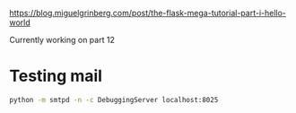 https://blog.miguelgrinberg.com/post/the-flask-mega-tutorial-part-i-hello-world

Currently working on part 12

# Testing mail

```sh
python -m smtpd -n -c DebuggingServer localhost:8025
```
